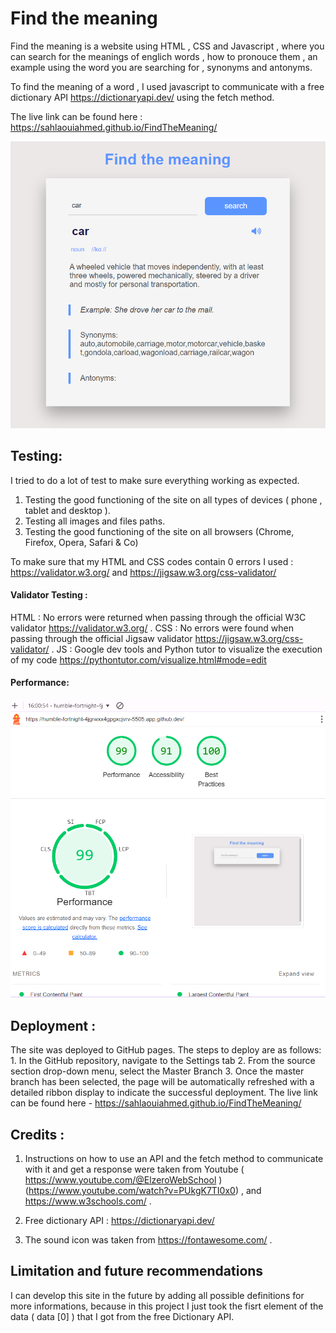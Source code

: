 # Find the meaning


Find the meaning is a website using HTML , CSS and Javascript , where you can search for the meanings of englich words , how to pronouce them , an example using the word you are searching for , synonyms and antonyms.

To find the meaning of a word , I used javascript to communicate with a free dictionary API https://dictionaryapi.dev/ using the fetch method.

The live link can be found here :  https://sahlaouiahmed.github.io/FindTheMeaning/

![Find the meaning](assets/images/media/meanings.png)

## Testing:

I tried to do a lot of test to make sure everything working as expected.

1. Testing the good functioning of the site on all types of devices ( phone , tablet and desktop ).
2. Testing all images and files paths.
3. Testing the good functioning of the site on all browsers (Chrome, Firefox, Opera, Safari & Co)

To make sure that my HTML and CSS  codes contain 0 errors I used : https://validator.w3.org/ and https://jigsaw.w3.org/css-validator/

#### Validator Testing :

HTML : No errors were returned when passing through the official W3C validator https://validator.w3.org/ .
CSS : No errors were found when passing through the official Jigsaw validator https://jigsaw.w3.org/css-validator/ .
JS : Google dev tools and Python tutor to visualize the execution of my code https://pythontutor.com/visualize.html#mode=edit

#### Performance:

![lighthouse](assets/images/media/lighthouse.png)



## Deployment :

The site was deployed to GitHub pages. The steps to deploy are as follows:
    1. In the GitHub repository, navigate to the Settings tab
    2. From the source section drop-down menu, select the Master Branch
    3. Once the master branch has been selected, the page will be automatically refreshed with a detailed ribbon display to indicate the successful deployment.
The live link can be found here - https://sahlaouiahmed.github.io/FindTheMeaning/


## Credits :

1. Instructions on how to use an API and the fetch method to communicate with it and get a response were taken from Youtube ( https://www.youtube.com/@ElzeroWebSchool ) (https://www.youtube.com/watch?v=PUkgK7TI0x0) , and https://www.w3schools.com/ .

2. Free dictionary API : https://dictionaryapi.dev/

3. The sound icon was taken from https://fontawesome.com/ .

## Limitation and future recommendations

I can develop this site in the future by adding all possible definitions for more informations, because in this project I just took the fisrt element of the data ( data [0] ) that I got from the free Dictionary API.
